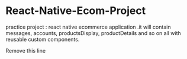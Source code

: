 # React-Native-Ecom-Project
practice project : react native ecommerce application .it will contain messages, accounts, productsDisplay, productDetails and so on all with reusable custom components.


Remove this line
